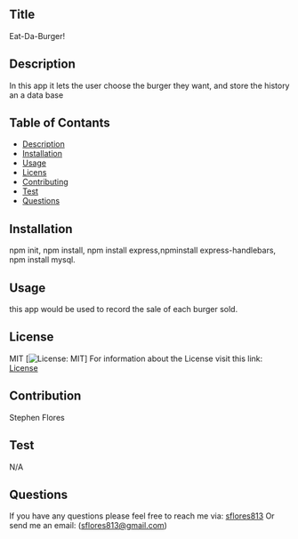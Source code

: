 
## Title
  Eat-Da-Burger!
## Description
  In this app it lets the user choose the burger they want, and store the history an a data base
## Table of Contants
* [Description](#Description)
* [Installation](#Installation)
* [Usage](#Usage)
* [Licens](#License)
* [Contributing](#Contribution)
* [Test](#Test)
* [Questions](#Questions)
## Installation
  npm init, npm install, npm install express,npminstall express-handlebars, npm install mysql.
## Usage
  this app would be used to record the sale of each burger sold.
## License
  MIT
  [![License: MIT](https://img.shields.io/badge/License-MIT-yellow.svg)]
  For information about the License visit this link: [License](https://opensource.org/licenses/MIT)
  ## Contribution
  

  Stephen Flores
## Test
  N/A
## Questions
If you have any questions please feel free to reach me via: [sflores813](https://github.com/) 
Or send me an email: (sflores813@gmail.com)
    